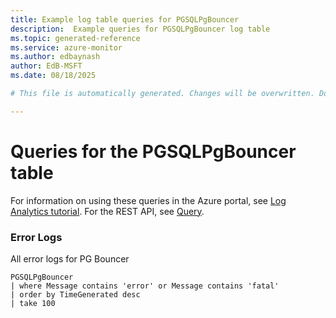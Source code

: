 ```yaml
---
title: Example log table queries for PGSQLPgBouncer
description:  Example queries for PGSQLPgBouncer log table
ms.topic: generated-reference
ms.service: azure-monitor
ms.author: edbaynash
author: EdB-MSFT
ms.date: 08/18/2025

# This file is automatically generated. Changes will be overwritten. Do not change this file directly. 

---
```


# Queries for the PGSQLPgBouncer table

For information on using these queries in the Azure portal, see [Log Analytics tutorial](/azure/azure-monitor/logs/log-analytics-tutorial). For the REST API, see [Query](/rest/api/loganalytics/query).


### Error Logs  


All error logs for PG Bouncer  

```query
PGSQLPgBouncer
| where Message contains 'error' or Message contains 'fatal'
| order by TimeGenerated desc
| take 100
```


